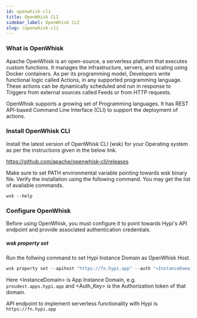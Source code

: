 ```yaml
---
id: openwhisk-cli
title: OpenWhisk CLI
sidebar_label: OpenWhisk CLI
slug: /openwhisk-cli
---
```


### What is OpenWhisk

Apache OpenWhisk is an open-source, a serverless platform that executes custom functions. It manages the infrastructure, servers, and scaling using Docker containers. As per its programming model, Developers write functional logic called Actions, in any supported programming language. These actions can be dynamically scheduled and run in response to Triggers from external sources called Feeds or from HTTP requests.

OpenWhisk supports a growing set of Programming languages. It has REST API-based Command Line Interface (CLI) to support the deployment of actions.

### Install OpenWhisk CLI

Install the latest version of OpenWhisk CLI (wsk) for your Operating system as per the instructions given in the below link.

https://github.com/apache/openwhisk-cli/releases

Make sure to set PATH environmental variable pointing towards wsk binary file. Verify the installation using the following command. You may get the list of available commands.

```
wsk --help
```

### Configure OpenWhisk 

Before using OpenWhisk, you must configure it to point towards Hypi's API endpoint and provide associated authentication credentials.

##### wsk property set

Run the follwing command to set Hypi Instance Domain as OpenWhisk Host.

```java
wsk property set --apihost "https://fn.hypi.app" --auth "<InstanceDomain\>:<Auth_Key>"
```
Here \<InstanceDomain\>  is App Instance Domain, e.g. `proudest.apps.hypi.app` and \<Auth_Key> is the Authorization token of that domain.

API endpoint to implement serverless functionality with Hypi is `https://fn.hypi.app`
